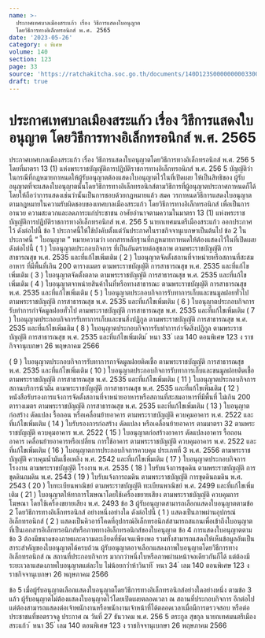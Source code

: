 ```yaml
---
name: >-
  ประกาศเทศบาลเมืองสระแก้ว เรื่อง วิธีการแสดงใบอนุญาต
  โดยวิธีการทางอิเล็กทรอนิกส์ พ.ศ. 2565
date: '2023-05-26'
category: ง พิเศษ
volume: 140
section: 123
page: 33
source: 'https://ratchakitcha.soc.go.th/documents/140D123S0000000003300.pdf'
draft: true
---
```


# ประกาศเทศบาลเมืองสระแก้ว เรื่อง วิธีการแสดงใบอนุญาต โดยวิธีการทางอิเล็กทรอนิกส์ พ.ศ. 2565

ประกาศเทศบาลเมืองสระแก้ว เรื่อง วิธีการแสดงใบอนุญาตโดยวิธีการทางอิเล็กทรอนิกส์ พ.ศ. 256 5 โดยที่มาตรา 13 (1) แห่งพระราชบัญญัติการปฏิบัติราชการทางอิเล็กทรอนิกส์ พ.ศ. 256 5 บัญญัติว่าในกรณีที่กฎหมายกาหนดให้ผู้รับอนุญาตต้องแสดงใบอนุญาตไว้ในที่เปิดเผย ให้เป็นสิทธิของ ผู้รับอนุญาตที่จะแสดงใบอนุญาตนั้นโดยวิธีการทางอิเล็กทรอนิกส์ตามวิธีการที่ผู้อนุญาตประกาศกาหนดก็ได้ โดยให้ถือว่าการแสดงเช่นว่านั้นเป็นการชอบด้วยกฎหมายแล้ว สมค วรกาหนดวิธีการแสดงใบอนุญาต ตามกฎหมายในความรับผิดชอบของเทศบาลเมืองสระแก้ว โดยวิธีการทางอิเล็กทรอนิกส์ เพื่อเป็นการ อานวย ความสะดวกและลดภาระแก่ประชาชน อาศัยอำนาจตามความในมาตรา 13 (1) แห่งพระราชบัญญัติการปฏิบัติราชการทางอิเล็กทรอนิกส์ พ.ศ. 256 5 นายกเทศมนตรีเมืองสระแก้ว ออกประกาศไว้ ดังต่อไปนี้ ข้อ 1 ประกาศนี้ให้ใช้บังคับตั้งแต่วันประกาศในราชกิจจานุเบกษาเป็นต้นไป ข้อ 2 ในประกาศนี้ “ ใบอนุญาต ” หมายความว่า เอกสารหลักฐานที่กฎหมายกาหนดให้ต้องแสดงไว้ในที่เปิดเผย ดังต่อไปนี้ ( 1 ) ใบอนุญาตประกอบกิจการ ที่เป็นอันตรายต่อสุขภาพ ตามพระราชบัญญัติ การสาธารณสุข พ.ศ. 2535 และที่แก้ไขเพิ่มเติม ( 2 ) ใบอนุญาตจัดตั้งสถานที่จาหน่ายหรือสถานที่สะสมอาหาร ที่มีพื้นที่เกิน 200 ตารางเมตร ตามพระราชบัญญัติ การสาธารณสุข พ.ศ. 2535 และที่แก้ไขเพิ่มเติม ( 3 ) ใบอนุญาตจัดตั้งตลาด ตามพระราชบัญญัติ การสาธารณสุข พ.ศ. 2535 และที่แก้ไข เพิ่มเติม ( 4 ) ใบอนุญาตจาหน่ายสินค้าในที่หรือทางสาธารณะ ตามพระราชบัญญัติ การสาธารณสุข พ.ศ. 2535 และที่แก้ไขเพิ่มเติม ( 5 ) ใบอนุญาตประกอบกิจการรับทาการเก็บและขนมูลฝอยทั่วไป ตามพระราชบัญญัติ การสาธารณสุข พ.ศ. 2535 และที่แก้ไขเพิ่มเติม ( 6 ) ใบอนุญาตประกอบกิจการรับทำการกำจัดมูลฝอยทั่วไป ตามพระราชบัญญัติ การสาธารณสุข พ.ศ. 2535 และที่แก้ไขเพิ่มเติม ( 7 ) ใบอนุญาตประกอบกิจการรับทาการเก็บและขนสิ่งปฏิกูล ตามพระราชบัญญัติ การสาธารณสุข พ.ศ. 2535 และที่แก้ไขเพิ่มเติม ( 8 ) ใบอนุญาตประกอบกิจการรับทำการกำจัดสิ่งปฏิกูล ตามพระราชบัญญัติ การสาธารณสุข พ.ศ. 2535 และที่แก้ไขเพิ่มเติม ้ หนา 33 ่ เลม 140 ตอนพิเศษ 123 ง ราชกิจจานุเบกษา 26 พฤษภาคม 2566

( 9 ) ใบอนุญาตประกอบกิจการรับทาการกาจัดมูลฝอยติดเชื้อ ตามพระราชบัญญัติ การสาธารณสุข พ.ศ. 2535 และที่แก้ไขเพิ่มเติม ( 10 ) ใบอนุญาตประกอบกิจการรับทาการเก็บและขนมูลฝอยติดเชื้อ ตามพระราชบัญญัติ การสาธารณสุข พ.ศ. 2535 และที่แก้ไขเพิ่มเติม ( 11 ) ใบอนุญาตประกอบกิจการสถานบริการน้ามัน ตามพระราชบัญญัติ การสาธารณสุข พ.ศ. 2535 และที่แก้ไขเพิ่มเติม ( 12 ) หนังสือรับรองการแจ้งการจัดตั้งสถานที่จาหน่ายอาหารหรือสถานที่สะสมอาหารที่มีพื้นที่ ไม่เกิน 200 ตารางเมตร ตามพระราชบัญญัติ การสาธารณสุข พ.ศ. 2535 และที่แก้ไขเพิ่มเติม ( 13 ) ใบอนุญาตก่อสร้าง ดัดแปลง รื้อถอน หรือเคลื่อนย้ายอาคาร ตามพระราชบัญญัติ ควบคุมอาคาร พ.ศ. 2522 และที่แก้ไขเพิ่มเติม ( 14 ) ใบรับรองการก่อสร้าง ดัดแปลง หรือเคลื่อนย้ายอาคาร ตามมาตรา 32 ตามพระราชบัญญัติ ควบคุมอาคาร พ.ศ. 2522 ( 15 ) ใบอนุญาตก่อสร้างอาคาร ดัดแปลงอาคาร รื้อถอนอาคาร เคลื่อนย้ายอาคารหรือเปลี่ยน การใช้อาคาร ตามพระราชบัญญัติ ควบคุมอาคาร พ.ศ. 2522 และที่แก้ไขเพิ่มเติม ( 16 ) ใบอนุญาตการประกอบกิจการควบคุม ประเภทที่ 3 พ.ศ. 2556 ตามพระราชบัญญัติ ควบคุมน้ำมันเชื้อเพลิง พ.ศ. 2542 และที่แก้ไขเพิ่มเติม ( 17 ) ใบอนุญาตประกอบกิจการโรงงาน ตามพระราชบัญญัติ โรงงาน พ.ศ. 2535 ( 18 ) ใบรับแจ้งการขุดดิน ตามพระราชบัญญัติ การขุดดินถมดิน พ.ศ. 2543 ( 19 ) ใบรับแจ้งการถมดิน ตามพระราชบัญญัติ การขุดดินถมดิน พ.ศ. 2543 ( 20 ) ใบทะเบียนพาณิชย์ ตามพระราชบัญญัติ ทะเบียนพาณิชย์ พ.ศ. 2499 และที่แก้ไขเพิ่มเติม ( 21 ) ใบอนุญาตให้ทาการโฆษณาโดยใช้เครื่องขยายเสียง ตามพระราชบัญญัติ ควบคุมการโฆษณา โดยใช้เครื่องขยายเสียง พ.ศ. 2493 ข้อ 3 ผู้รับอนุญาตสามารถเลือกแสดงใบอนุญาตตามข้อ 2 โดยวิธีการทางอิเล็กทรอนิกส์ อย่างหนึ่งอย่างใด ดังต่อไปนี้ ( 1 ) แสดงเป็นภาพผ่านอุปกรณ์อิเล็กทรอนิกส์ ( 2 ) แสดงเป็นคิวอาร์โคดที่อุปกรณ์อิเล็กทรอนิกส์สามารถสแกนเพื่อเข้าถึงใบอนุญาต ที่เป็นเอกสารอิเล็กทรอนิกส์หรือภาพทางอิเล็กทรอนิกส์ของใบอนุญาต ข้อ 4 การแสดงใบอนุญาตตามข้อ 3 ต้องมีขนาดของภาพและความละเอียดที่ชัดเจนเพียงพอ รวมทั้งสามารถแสดงให้เห็นข้อมูลอันเป็นสาระสำคัญของใบอนุญาตได้ครบถ้วน ผู้รับอนุญาตอาจเลือกแสดงภาพใบอนุญาตโดยวิธีการทางอิเล็กทรอนิกส์ ณ สถานที่ประกอบกิจการ มากกว่าหนึ่งใบหรือภาพผ่านหน้าจอเดียวกันก็ได้ แต่ต้องมีระยะเวลาแสดงภาพใบอนุญาตแต่ละใบ ไม่น้อยกว่ำห้าวินาที ้ หนา 34 ่ เลม 140 ตอนพิเศษ 123 ง ราชกิจจานุเบกษา 26 พฤษภาคม 2566

ข้อ 5 เมื่อผู้รับอนุญาตเลือกแสดงใบอนุญาตโดยวิธีการทางอิเล็กทรอนิกส์อย่างใดอย่างหนึ่ง ตามข้อ 3 แล้ว ผู้รับอนุญาตไม่ต้องแสดงใบอนุญาตไว้โดยเปิดเผยตลอดเวลา ณ สถานที่ประกอบกิจการ อีกต่อไป แต่ต้องสามารถแสดงต่อเจ้าพนักงานหรือพนักงานเจ้าหน้าที่ได้ตลอดเวลาเมื่อมีการตรวจสอบ หรือต่อประชาชนที่ขอตรวจดู ประกาศ ณ วันที่ 27 ธันวาคม พ.ศ. 256 5 ตระกูล สุขกุล นายกเทศมนตรีเมืองสระแก้ว ้ หนา 35 ่ เลม 140 ตอนพิเศษ 123 ง ราชกิจจานุเบกษา 26 พฤษภาคม 2566
